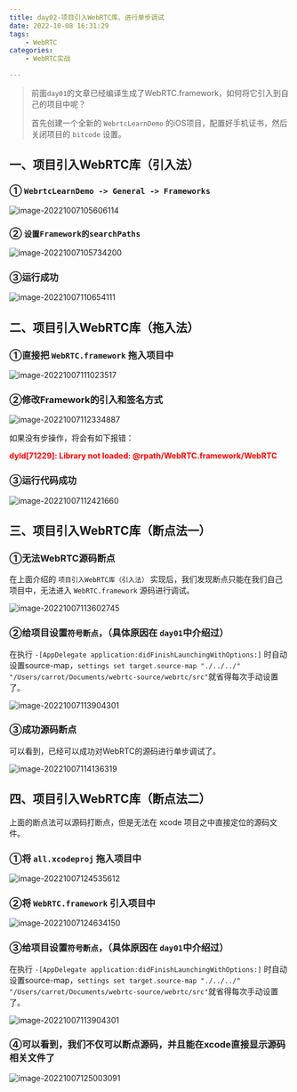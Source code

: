 ```yaml
---
title: day02-项目引入WebRTC库、进行单步调试
date: 2022-10-08 16:31:29
tags: 
	- WebRTC
categories: 
	- WebRTC实战

---
```




> 前面`day01`的文章已经编译生成了WebRTC.framework，如何将它引入到自己的项目中呢？
>
> 首先创建一个全新的 `WebrtcLearnDemo` 的iOS项目，配置好手机证书，然后关闭项目的 `bitcode` 设置。

## 一、项目引入WebRTC库（引入法）

### ① `WebrtcLearnDemo -> General -> Frameworks`

![image-20221007105606114](day02-项目引入WebRTC库、进行单步调试/image-20221007105606114.png)

### ② `设置Framework的searchPaths`

![image-20221007105734200](day02-项目引入WebRTC库、进行单步调试/image-20221007105734200.png)

### ③运行成功

![image-20221007110654111](day02-项目引入WebRTC库、进行单步调试/image-20221007110654111.png)



## 二、项目引入WebRTC库（拖入法）

### ①直接把 `WebRTC.framework` 拖入项目中

![image-20221007111023517](day02-项目引入WebRTC库、进行单步调试/image-20221007111023517.png)



### ②修改Framework的引入和签名方式

![image-20221007112334887](day02-项目引入WebRTC库、进行单步调试/image-20221007112334887.png)

如果没有步操作，将会有如下报错：

 <font color="red">**dyld[71229]: Library not loaded: @rpath/WebRTC.framework/WebRTC**</font>

### ③运行代码成功

![image-20221007112421660](day02-项目引入WebRTC库、进行单步调试/image-20221007112421660.png)



## 三、项目引入WebRTC库（断点法一）

### ①无法WebRTC源码断点

在上面介绍的 `项目引入WebRTC库（引入法）`  实现后，我们发现断点只能在我们自己项目中，无法进入 `WebRTC.framework` 源码进行调试。

![image-20221007113602745](day02-项目引入WebRTC库、进行单步调试/image-20221007113602745.png)



### ②给项目设置`符号断点`，（具体原因在 `day01`中介绍过）

在执行 `-[AppDelegate application:didFinishLaunchingWithOptions:]` 时自动设置source-map，`settings set target.source-map "./../../" "/Users/carrot/Documents/webrtc-source/webrtc/src"`就省得每次手动设置了。

![image-20221007113904301](day02-项目引入WebRTC库、进行单步调试/image-20221007113904301.png)



### ③成功源码断点

可以看到，已经可以成功对WebRTC的源码进行单步调试了。

![image-20221007114136319](day02-项目引入WebRTC库、进行单步调试/image-20221007114136319.png)



## 四、项目引入WebRTC库（断点法二）

上面的断点法可以源码打断点，但是无法在 xcode 项目之中直接定位的源码文件。

### ①将 `all.xcodeproj` 拖入项目中

![image-20221007124535612](day02-项目引入WebRTC库、进行单步调试/image-20221007124535612.png)



### ②将 `WebRTC.framework` 引入项目中

![image-20221007124634150](day02-项目引入WebRTC库、进行单步调试/image-20221007124634150.png)

### ③给项目设置`符号断点`，（具体原因在 `day01`中介绍过）

在执行 `-[AppDelegate application:didFinishLaunchingWithOptions:]` 时自动设置source-map，`settings set target.source-map "./../../" "/Users/carrot/Documents/webrtc-source/webrtc/src"`就省得每次手动设置了。

![image-20221007113904301](day02-项目引入WebRTC库、进行单步调试/image-20221007113904301.png)



### ④可以看到，我们不仅可以断点源码，并且能在xcode直接显示源码相关文件了

![image-20221007125003091](day02-项目引入WebRTC库、进行单步调试/image-20221007125003091.png)

